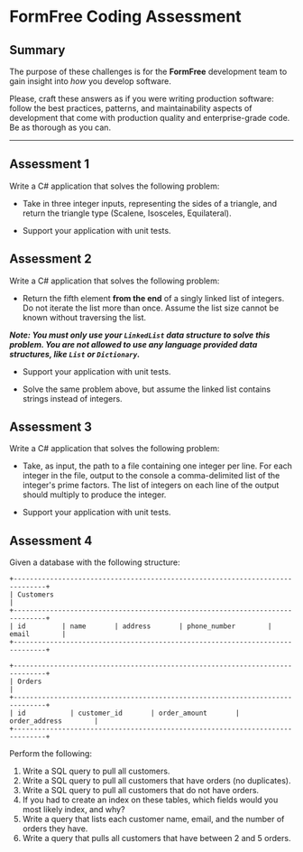 # FormFree Coding Assessment

## Summary

The purpose of these challenges is for the __FormFree__ development team to gain
insight into _how_ you develop software.

Please, craft these answers as if you were writing production software: follow
the best practices, patterns, and maintainability aspects of development that
come with production quality and enterprise-grade code. Be as thorough as you can.

---

## Assessment 1

Write a C# application that solves the following problem:

* Take in three integer inputs, representing the sides of a triangle, and return
the triangle type (Scalene, Isosceles, Equilateral).

* Support your application with unit tests.

## Assessment 2

Write a C# application that solves the following problem:

* Return the fifth element __from the end__ of a singly linked list of integers.
Do not iterate the list more than once. Assume the list size cannot be known
without traversing the list.

***Note: You must __only__ use your `LinkedList` data structure to solve this problem.
You are not allowed to use any language provided data structures, like `List` or `Dictionary`.***

* Support your application with unit tests.

* Solve the same problem above, but assume the linked list contains strings
instead of integers.

## Assessment 3

Write a C# application that solves the following problem:

* Take, as input, the path to a file containing one integer per line. For each
integer in the file, output to the console a comma-delimited list of the
integer's prime factors. The list of integers on each line of the output should
multiply to produce the integer.

* Support your application with unit tests.

## Assessment 4

Given a database with the following structure:

```
+------------------------------------------------------------------------------+
| Customers                                                                    |
+------------------------------------------------------------------------------+
| id         | name       | address       | phone_number        | email        |
+------------------------------------------------------------------------------+
```
```
+------------------------------------------------------------------------------+
| Orders                                                                       |
+------------------------------------------------------------------------------+
| id           | customer_id       | order_amount       | order_address        |
+------------------------------------------------------------------------------+
```

Perform the following:

1. Write a SQL query to pull all customers.
2. Write a SQL query to pull all customers that have orders (no duplicates).
3. Write a SQL query to pull all customers that do not have orders.
4. If you had to create an index on these tables, which fields would you most
likely index, and why?
5. Write a query that lists each customer name, email, and the number of orders
they have.
6. Write a query that pulls all customers that have between 2 and 5 orders.
